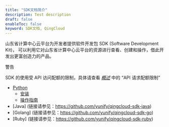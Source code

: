 ```yaml
---
title: "SDK文档简介"
description: Test description
draft: false
enableToc: false
keyword: SDK文档, QingCloud
---
```




山东省计算中心云平台为开发者提供软件开发包 SDK (Software Development Kit)， 可以利用它对山东省计算中心云平台的资源进行查看、创建和操作，借此开发出更富创造力的产品。

警告

SDK 的使用受 API 访问配额的限制，具体请查看 [_概述_](../../../api/overview/) 中的 “API 请求配额限制”

*   [Python](../../python/)
    *   [安装](../../python/install/install/)
    *   [操作指南](../../python/manual/manual_guide/)
*   [Java] (链接请参见：https://github.com/yunify/qingcloud-sdk-java)
*   [Golang] (链接请参见：https://github.com/yunify/qingcloud-sdk-go)
*   [Ruby] (链接请参见：https://github.com/yunify/qingcloud-sdk-ruby)

